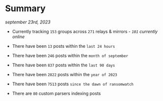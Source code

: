 
# Summary
_september 23rd, 2023_

- Currently tracking `153` groups across `271` relays & mirrors - _`101` currently online_

- There have been `13` posts within the `last 24 hours`

- There have been `246` posts within the `month of september`

- There have been `837` posts within the `last 90 days`

- There have been `2822` posts within the `year of 2023`

- There have been `7513` posts `since the dawn of ransomwatch`

- There are `80` custom parsers indexing posts
